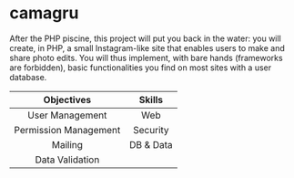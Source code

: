 # camagru
After the PHP piscine, this project will put you back in the water: you will create, in PHP, a small Instagram-like site that enables users to make and share photo edits. You will thus implement, with bare hands (frameworks are forbidden), basic functionalities you find on most sites with a user database.

| Objectives | Skills |
| :---: | :---: |
| User Management | Web |
| Permission Management | Security |
| Mailing | DB & Data |
| Data Validation ||
